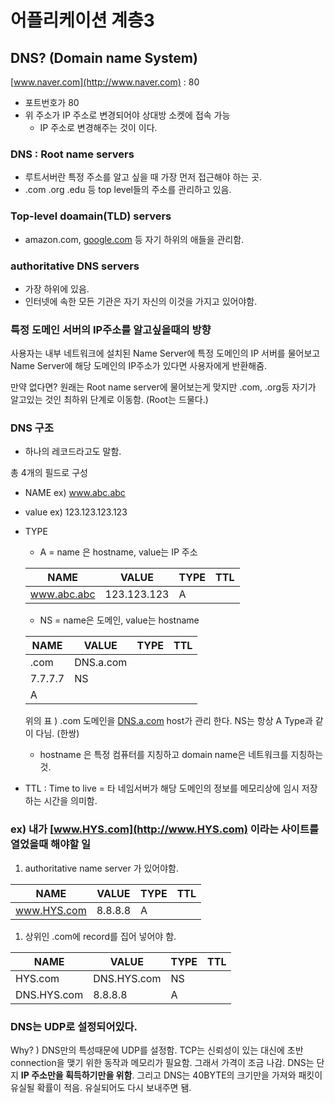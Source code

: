 # 어플리케이션 계층3

## DNS? (Domain name System)

[www.naver.com](http://www.naver.com) : 80

- 포트번호가 80
- 위 주소가 IP 주소로 변경되어야 상대방 소켓에 접속 가능
    - IP 주소로 변경해주는 것이  이다.

### DNS : Root name servers

- 루트서버란 특정 주소를 알고 싶을 때 가장 먼저 접근해야 하는 곳.
- .com .org .edu 등 top level들의 주소를 관리하고 있음.

### Top-level doamain(TLD) servers

- amazon.com, [google.com](http://google.com) 등 자기 하위의 애들을 관리함.

### authoritative DNS servers

- 가장 하위에 있음.
- 인터넷에 속한 모든 기관은 자기 자신의 이것을 가지고 있어야함.

### 특정 도메인 서버의 IP주소를 알고싶을때의 방향

사용자는 내부 네트워크에 설치된 Name Server에 특정 도메인의 IP 서버를 물어보고 Name Server에 해당 도메인의 IP주소가 있다면 사용자에게 반환해줌.

만약 없다면? 원래는 Root name server에 물어보는게 맞지만 .com, .org등 자기가 알고있는 것인 최하위 단계로 이동함. (Root는 드물다.)

### DNS 구조

- 하나의 레코드라고도 말함.

총 4개의 필드로 구성

- NAME ex) www.abc.abc
- value ex) 123.123.123.123
- TYPE
    - A = name 은 hostname, value는 IP 주소
    
    | NAME | VALUE | TYPE | TTL |
    | --- | --- | --- | --- |
    | www.abc.abc | 123.123.123 | A |  |
    - NS = name은 도메인, value는 hostname
    
    | NAME | VALUE | TYPE | TTL |
    | --- | --- | --- | --- |
    | .com | DNS.a.com
    7.7.7.7 | NS
    A |  |
    
    위의 표 ) .com 도메인을 [DNS.a.com](http://DNS.a.com) host가 관리 한다. NS는 항상 A Type과 같이 다님. (한쌍)
    
    - hostname 은 특정 컴퓨터를 지칭하고 domain name은 네트워크를 지칭하는 것.
- TTL : Time to live = 타 네임서버가 해당 도메인의 정보를 메모리상에 임시 저장하는 시간을 의미함.

### ex) 내가 [www.HYS.com](http://www.HYS.com) 이라는 사이트를 열었을때 해야할 일

1. authoritative name server 가 있어야함.

| NAME | VALUE | TYPE | TTL |
| --- | --- | --- | --- |
| www.HYS.com | 8.8.8.8 | A |  |
1. 상위인 .com에 record를 집어 넣어야 함.

| NAME | VALUE | TYPE | TTL |
| --- | --- | --- | --- |
| HYS.com | DNS.HYS.com | NS |  |
| DNS.HYS.com | 8.8.8.8 | A |  |

### DNS는 UDP로 설정되어있다.

Why? ) DNS만의 특성때문에 UDP를 설정함. TCP는 신뢰성이 있는 대신에 초반 connection을 맺기 위한 동작과 메모리가 필요함. 그래서 가격이 조금 나감. DNS는 단지 **IP 주소만을 획득하기만을 위함**. 그리고 DNS는 40BYTE의 크기만을 가져와 패킷이 유실될 확률이 적음. 유실되어도 다시 보내주면 됌.